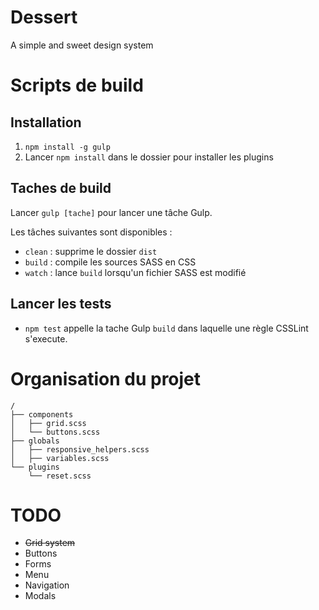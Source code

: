 Dessert
=======

A simple and sweet design system

# Scripts de build

## Installation
1. `npm install -g gulp`
2. Lancer `npm install` dans le dossier pour installer les plugins

## Taches de build

Lancer `gulp [tache]` pour lancer une tâche Gulp.

Les tâches suivantes sont disponibles :
* `clean` : supprime le dossier `dist`
* `build` : compile les sources SASS en CSS
* `watch` : lance `build` lorsqu'un fichier SASS est modifié

## Lancer les tests
* `npm test` appelle la tache Gulp `build` dans laquelle une règle CSSLint s'execute.

# Organisation du projet
```
/
├── components
│   ├── grid.scss
│   └── buttons.scss
├── globals
│   ├── responsive_helpers.scss
│   ├── variables.scss
└── plugins
    └── reset.scss
```

# TODO
* ~~Grid system~~
* Buttons
* Forms
* Menu
* Navigation
* Modals
